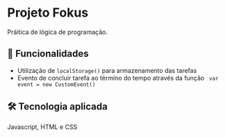 # Projeto Fokus

Práitica de lógica de programação.

## 🚀 Funcionalidades

- Utilização de `localStorage()` para armazenamento das tarefas
- Evento de concluir tarefa ao término do tempo através da função ` var event = new CustomEvent()`

## 🛠 Tecnologia aplicada

Javascript, HTML e CSS
